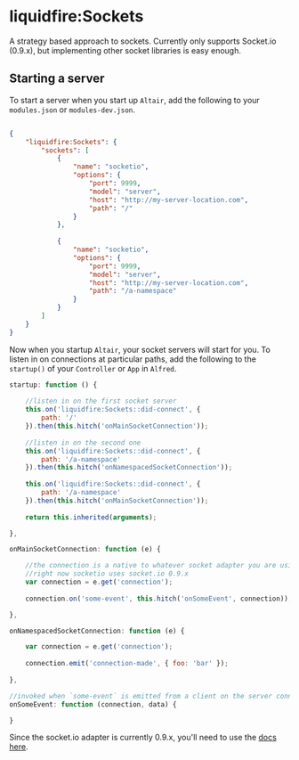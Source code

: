 # liquidfire:Sockets
A strategy based approach to sockets. Currently only supports Socket.io (0.9.x), but implementing other socket libraries is easy enough.


## Starting a server
To start a server when you start up `Altair`, add the following to your `modules.json` or `modules-dev.json`.

```json

{
    "liquidfire:Sockets": {
        "sockets": [
            {
                "name": "socketio",
                "options": {
                    "port": 9999,
                    "model": "server",
                    "host": "http://my-server-location.com",
                    "path": "/"
                }
            },
            
            {
                "name": "socketio",
                "options": {
                    "port": 9999,
                    "model": "server",
                    "host": "http://my-server-location.com",
                    "path": "/a-namespace"
                }
            }
        ]
    }
}

```
Now when you startup `Altair`, your socket servers will start for you. To listen in on connections at particular paths, add the following to the `startup()` of your `Controller` or `App` in `Alfred`.

```js
startup: function () {
    
    //listen in on the first socket server
    this.on('liquidfire:Sockets::did-connect', {
        path: '/'
    }).then(this.hitch('onMainSocketConnection'));
    
    //listen in on the second one
    this.on('liquidfire:Sockets::did-connect', {
        path: '/a-namespace'
    }).then(this.hitch('onNamespacedSocketConnection'));
    
    this.on('liquidfire:Sockets::did-connect', {
        path: '/a-namespace'
    }).then(this.hitch('onMainSocketConnection'));
    
    return this.inherited(arguments);

},

onMainSocketConnection: function (e) {

    //the connection is a native to whatever socket adapter you are using
    //right now socketio uses socket.io 0.9.x
    var connection = e.get('connection');
    
    connection.on('some-event', this.hitch('onSomeEvent', connection)); //i bound connection as the first parameter so the callback

},

onNamespacedSocketConnection: function (e) {

    var connection = e.get('connection');
    
    connection.emit('connection-made', { foo: 'bar' });
    
},

//invoked when `some-event` is emitted from a client on the server connection whose path is '\'.
onSomeEvent: function (connection, data) {

}

```
Since the socket.io adapter is currently 0.9.x, you'll need to use the [docs here](https://github.com/Automattic/socket.io/tree/0.9.17).